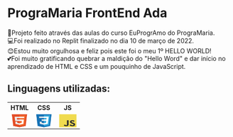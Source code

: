 # PrograMaria FrontEnd Ada
📖Projeto feito através das aulas do curso EuProgrAmo do PrograMaria.\
💻Foi realizado no Replit finalizado no dia 10 de março de 2022.\
😊Estou muito orgulhosa e feliz pois este foi o meu 1º HELLO WORLD!\
💕Foi muito gratificando quebrar a maldição do "Hello Word" e dar início no aprendizado de HTML e CSS e um pouquinho de JavaScript.

<h2> Linguagens utilizadas: </h2>

<table>
<tr>
  <th> HTML </th>
  <th> CSS </th>
  <th> JS </th>
</tr>
<tr>
  <td> <img align="center" alt="HTML" height="30" width="40" src="https://raw.githubusercontent.com/devicons/devicon/master/icons/html5/html5-original.svg"> </td>
  <td> <img align="center" alt="CSS" height="30" width="40" src="https://raw.githubusercontent.com/devicons/devicon/master/icons/css3/css3-original.svg"> </td>
  <td> <img align="center" alt="JS" height="30" width="40" src="https://github.com/devicons/devicon/blob/master/icons/javascript/javascript-original.svg"> </td>
</tr>
</table>

